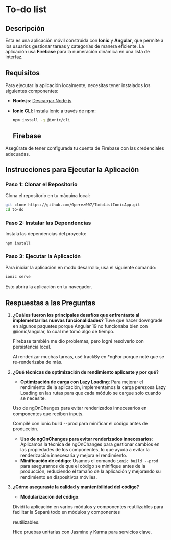 # To-do list

## Descripción

Esta es una aplicación móvil construida con **Ionic** y **Angular**, que permite a los usuarios gestionar tareas y categorías de manera eficiente. La aplicación usa **Firebase** para la numeración dinámica en una lista de interfaz.

## Requisitos

Para ejecutar la aplicación localmente, necesitas tener instalados los siguientes componentes:

- **Node.js**: [Descargar Node.js](https://nodejs.org)
- **Ionic CLI**: Instala Ionic a través de npm:
  ```bash
  npm install -g @ionic/cli
  ```

  ## Firebase

Asegúrate de tener configurada tu cuenta de Firebase con las credenciales adecuadas.

## Instrucciones para Ejecutar la Aplicación

### Paso 1: Clonar el Repositorio

Clona el repositorio en tu máquina local:

```bash
git clone https://github.com/Gperez007/TodoListIonicApp.git
cd to-do
```

### Paso 2: Instalar las Dependencias

Instala las dependencias del proyecto:

```bash
npm install
```

### Paso 3: Ejecutar la Aplicación

Para iniciar la aplicación en modo desarrollo, usa el siguiente comando:

```bash
ionic serve
```

Esto abrirá la aplicación en tu navegador.


## Respuestas a las Preguntas

1. **¿Cuáles fueron los principales desafíos que enfrentaste al implementar las nuevas funcionalidades?**
   Tuve que hacer downgrade en algunos paquetes porque Angular 19 no funcionaba bien con @ionic/angular, lo cual me tomó algo de tiempo.

   Firebase también me dio problemas, pero logré resolverlo con persistencia local.

   Al renderizar muchas tareas, usé trackBy en *ngFor porque noté que se re-renderizaba de más.

2. **¿Qué técnicas de optimización de rendimiento aplicaste y por qué?**
   - **Optimización de carga con Lazy Loading**:
    Para mejorar el rendimiento de la aplicación, implementamos la carga perezosa Lazy Loading en las rutas para que cada módulo se cargue solo cuando se necesite.

   Uso de ngOnChanges para evitar renderizados innecesarios en componentes que reciben inputs.

   Compilé con ionic build --prod para minificar el código antes de producción.

   - **Uso de ngOnChanges para evitar renderizados innecesarios**: Aplicamos la técnica de ngOnChanges para gestionar cambios en las propiedades de los componentes, lo que ayuda a evitar la renderización innecesaria y mejora el rendimiento.
   - **Minificación de código**: Usamos el comando `ionic build --prod` para asegurarnos de que el código se minifique antes de la producción, reduciendo el tamaño de la aplicación y mejorando su rendimiento en dispositivos móviles.

3. **¿Cómo aseguraste la calidad y mantenibilidad del código?**
   - **Modularización del código**: 
   
   Dividi la aplicación en varios módulos y componentes reutilizables para facilitar la Separé todo en módulos y componentes

   reutilizables.

   Hice pruebas unitarias con Jasmine y Karma para servicios clave.



